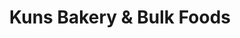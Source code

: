 ---
title: "Kuns Bakery & Bulk Foods"
url: /logansport/kuns-bakery-und-bulk-foods/
shop: Bäckerei
---